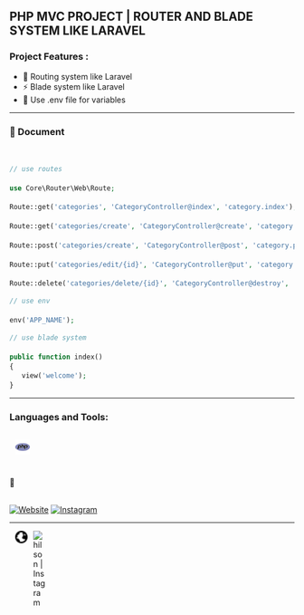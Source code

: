 ## PHP MVC PROJECT | ROUTER AND BLADE SYSTEM LIKE LARAVEL

### Project Features :


- 🌱 Routing system like Laravel
- ⚡ Blade system like Laravel
- 🔭 Use .env file for variables

---

### 📕 Document
<br />

<!-- DOC:START -->

```php
// use routes

use Core\Router\Web\Route;

Route::get('categories', 'CategoryController@index', 'category.index');

Route::get('categories/create', 'CategoryController@create', 'category.create');

Route::post('categories/create', 'CategoryController@post', 'category.post');

Route::put('categories/edit/{id}', 'CategoryController@put', 'category.put');

Route::delete('categories/delete/{id}', 'CategoryController@destroy', 'category.destroy');

```


```php
// use env

env('APP_NAME');

```

```php
// use blade system

public function index()
{
   view('welcome');
}

```


<!-- DOC:END -->

---


### Languages and Tools:


[<img align="left" alt="PHP" style="margin:0 10px" width="26px" src="https://raw.githubusercontent.com/github/explore/80688e429a7d4ef2fca1e82350fe8e3517d3494d/topics/php/php.png" />][webdevplaylist]
<br />
<br />
---
👋
<br />
<br />


[![Website](https://img.shields.io/website?label=hilsonxhero.com&style=for-the-badge&url=https%3A%2F%2Fhilsonxhero.com)](https://hilsonxhero.com)
[![Instagram](https://img.shields.io/twitter/follow/hilson?color=1DA1F2&logo=instagram&style=for-the-badge)](https://instagram.com/hilsonxhero.me)

---




[<img align="left" alt="codeSTACKr.com" width="22px" style="margin:0 10px" src="https://raw.githubusercontent.com/iconic/open-iconic/master/svg/globe.svg" />][website]
[<img align="left" alt="hilson | Instagram" width="22px" src="https://cdn.jsdelivr.net/npm/simple-icons@v3/icons/instagram.svg" />][instagram]

<br />



[website]: https://hilsonxhero.com
[course]: http://vsCodeHero.com
[instagram]: https://instagram.com/hilsonxhero.me
[linkedin]: https://linkedin.com/in/codeSTACKr
[webdevplaylist]: https://www.youtube.com/playlist?list=PLkwxH9e_vrAJ0WbEsFA9W3I1W-g_BTsbt
[jsplaylist]: https://www.youtube.com/playlist?list=PLkwxH9e_vrALRJKu7wfXby3MKeflhTu6B
[cssplaylist]: https://www.youtube.com/playlist?list=PLkwxH9e_vrALSdvZuEh6gqQdmDoDIoqz4
[reactplaylist]: https://www.youtube.com/playlist?list=PLkwxH9e_vrAK4TdffpxKY3QGyHCpxFcQ0
